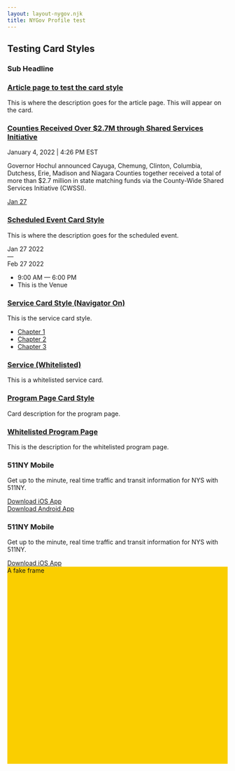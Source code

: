 ```yaml
---
layout: layout-nygov.njk
title: NYGov Profile test
---
```

<article class="p-landing-page -full-page">
    <div class="t-section -container">
        <div class="t-section__content -t_wrap">
            <div class="t-headline">
                <div>
                    <h2 class="a-title a-card__title">
                        Testing Card Styles
                    </h2>
                </div>
                <div>
                    <h3 class="a-headline a-card__subHeadline">Sub Headline</h3>
                </div>
            </div>
            <div class="t_cardsWrap">
                <div class="t_cardContainer">
                    <style>
                        .o-cardLogo.-index1.-paragraph1 {
                            background-image: url("https://nygovd8ode549.prod.acquia-sites.com/profiles/contrib/nygov/themes/custom/nygov-theme/nygov_theme/../storybook/assets/placeholders/NYGov_NYS_16x9.png");
                        }
                        .o-quickCardLogo.-index1.-paragraph1 {
                            background-image: url("https://nygovd8ode549.prod.acquia-sites.com/profiles/contrib/nygov/themes/custom/nygov-theme/nygov_theme/../storybook/assets/placeholders/NYGov_NYS_16x9.png");
                        }
                        .o-stats.-index1.-paragraph1 {
                            background-image: url("");
                        }
                        @media (min-width: 768px) {
                            .o-cardLogo.-index1.-paragraph1 {
                                background-image: url("https://nygovd8ode549.prod.acquia-sites.com/profiles/contrib/nygov/themes/custom/nygov-theme/nygov_theme/../storybook/assets/placeholders/NYGov_NYS_Square.png");
                            }
                        }
                        @media (min-width: 1024px) {
                            .o-cardLogo.-index1.-paragraph1 {
                                background-image: url("https://nygovd8ode549.prod.acquia-sites.com/profiles/contrib/nygov/themes/custom/nygov-theme/nygov_theme/../storybook/assets/placeholders/NYGov_NYS_16x9.png");
                            }
                        }
                    </style>
                    <article class="o-cardGlobalTablet">
                        <a href="/article-page-test-card-style" class="o-cardLogo -index1 -paragraph1" aria-label="Card Footer Label for Test Article Page"></a>
                        <div class="o-cardContent">
                            <div class="m-card__data">
                                <h3>
                                    <a class="a-card__label" href="/article-page-test-card-style">Article page to test the card style</a>
                                </h3>
                                <div class="a-text__html a-card__description"><p>This is where the description goes for the article page. This will appear on the card.&nbsp;</p></div>
                            </div>
                        </div>
                    </article>
                </div>
                <div class="t_cardContainer">
                    <style>
                        .o-cardLogo.-index1.-paragraph3 {
                            background-image: url("https://www.governor.ny.gov/sites/default/files/styles/card_vertical/public/thumbnails/image/GarbageTruck_TrashCan_SharedServices_Consolidate_Government_hero.jpg?h=b5f6a62e&itok=4_d6lFVz");
                        }
                        .o-quickCardLogo.-index1.-paragraph3 {
                            background-image: url("https://www.governor.ny.gov/sites/default/files/styles/card_vertical/public/thumbnails/image/GarbageTruck_TrashCan_SharedServices_Consolidate_Government_hero.jpg?h=b5f6a62e&itok=4_d6lFVz");
                        }
                        .o-stats.-index1.-paragraph3 {
                            background-image: url("");
                        }
                        @media (min-width: 768px) {
                            .o-cardLogo.-index1.-paragraph3 {
                                background-image: url("https://www.governor.ny.gov/sites/default/files/styles/card_horizontal/public/thumbnails/image/GarbageTruck_TrashCan_SharedServices_Consolidate_Government_hero.jpg?itok=cqeBMYHb");
                            }
                        }
                        @media (min-width: 1024px) {
                            .o-cardLogo.-index1.-paragraph3 {
                                background-image: url("https://www.governor.ny.gov/sites/default/files/styles/card_vertical/public/thumbnails/image/GarbageTruck_TrashCan_SharedServices_Consolidate_Government_hero.jpg?h=b5f6a62e&itok=4_d6lFVz");
                            }
                        }
                    </style>
                    <article class="o-cardGlobalTablet">
                        <a
                            href="/news/governor-hochul-announces-eight-counties-received-more-27-million-state-matching-funds-through"
                            class="o-cardLogo -index1 -paragraph3"
                            aria-label="Read the press release titled Counties Received Over $2.7M through Shared Services Initiative  "
                        ></a>
                        <div class="o-cardContent">
                            <div class="m-card__data">
                                <h3>
                                    <a class="a-card__label" href="/news/governor-hochul-announces-eight-counties-received-more-27-million-state-matching-funds-through">Counties Received Over $2.7M through Shared Services Initiative </a>
                                </h3>
                                <span class="a-date a-date-14 text-bold text-uppercase">January 4, 2022</span>
                                <span class="a-date a-date-14 text-uppercase">| 4:26 PM EST</span>
                                <div class="a-text__html a-card__description">
                                    <p>
                                        Governor&nbsp;Hochul&nbsp;announced Cayuga, Chemung, Clinton, Columbia, Dutchess, Erie, Madison and Niagara Counties together received a total of more than $2.7 million in state matching funds via the
                                        County-Wide Shared Services Initiative (CWSSI).
                                    </p>
                                </div>
                            </div>
                        </div>
                    </article>
                </div>
                <div class="t_cardContainerRight"> <!-- EVENT CARD -->
                    <style>
                        .o-cardLogo.-index3.-paragraph1 {
                            background-image: url("https://nygovd8ode549.prod.acquia-sites.com/sites/default/files/styles/card_vertical/public/2021-12/LGOption1.jpg?h=b5f6a62e&itok=vkOOWgd0");
                        }
                        .o-quickCardLogo.-index3.-paragraph1 {
                            background-image: url("https://nygovd8ode549.prod.acquia-sites.com/sites/default/files/styles/card_vertical/public/2021-12/LGOption1.jpg?h=b5f6a62e&itok=vkOOWgd0");
                        }
                        .o-stats.-index3.-paragraph1 {
                            background-image: url("");
                        }
                        @media (min-width: 768px) {
                            .o-cardLogo.-index3.-paragraph1 {
                                background-image: url("https://nygovd8ode549.prod.acquia-sites.com/sites/default/files/styles/card_horizontal/public/2021-12/LGOption1.jpg?itok=4DbDreWv");
                            }
                        }
                        @media (min-width: 1024px) {
                            .o-cardLogo.-index3.-paragraph1 {
                                background-image: url("https://nygovd8ode549.prod.acquia-sites.com/sites/default/files/styles/card_vertical/public/2021-12/LGOption1.jpg?h=b5f6a62e&itok=vkOOWgd0");
                            }
                        }
                    </style>
                    <article class="o-cardGlobalTablet"><!-- EVENT CARD -->
                        <a href="/events/scheduled-event-card-style" class="o-cardLogo -index3 -paragraph1" aria-label="View Event Details for Scheduled Event Card Style Event">
                                <div class="bg-primary-gold o-eventDateOverlay" aria-hidden="true"> 
                                <span class="a-date-13-extraBold text-uppercase">Jan </span>
                                <span class="a-date-24-extraBold ">27  </span>
                                </div>
                        </a>
                        <div class="o-cardContent">
                            <div class="eventDescription">
                                <div class="m-card__data">
                                    <h3>
                                        <a class="a-card__label" href="/events/scheduled-event-card-style">Scheduled Event Card Style</a>
                                    </h3>
                                    <div class="a-text__html a-card__description"><p>This is where the description goes for the scheduled event.</p></div>
                                </div>
                            </div>
                            <div class="eventDetails">
                                <div class="m-eventDate">
                                    <span class="icon-calendar text-primary-blue" aria-hidden="true"></span>
                                    <div class="start">
                                        <span class="a-date a-date-14 -blue">Jan</span>
                                        <span class="a-date a-date-42-extraBold">27</span>
                                        <span class="a-date a-date-13-semiBold -year">2022</span>
                                    </div>
                                    <span class="dash">
                                        —
                                    </span>
                                    <div class="end">
                                        <span class="a-date a-date-14 -blue">Feb</span>
                                        <span class="a-date a-date-42-extraBold">27</span>
                                        <span class="a-date a-date-13-semiBold -year">2022</span>
                                    </div>
                                </div>
                                <ul class="eventTimePlace">
                                    <li class="time">
                                        <span class="clock icon-clock"></span>
                                        <span>9:00 AM</span>
                                        <span>
                                            —
                                        </span>
                                        <span>6:00 PM</span>
                                    </li>
                                    <li class="location">
                                        <span class="mapMarker icon-map-marker"></span>
                                        <span>This is the Venue</span>
                                    </li>
                                </ul>
                            </div>
                        </div>
                    </article>
                </div>
                <div class="t_cardContainer">
                    <style>
                        .o-cardLogo.-index4.-paragraph1 {
                            background-image: url("https://nygovd8ode549.prod.acquia-sites.com/sites/default/files/styles/card_vertical/public/2021-12/AlbanyCapitol.jpg?h=31c0c765&itok=DXoGzQvH");
                        }
                        .o-quickCardLogo.-index4.-paragraph1 {
                            background-image: url("https://nygovd8ode549.prod.acquia-sites.com/sites/default/files/styles/card_vertical/public/2021-12/AlbanyCapitol.jpg?h=31c0c765&itok=DXoGzQvH");
                        }
                        .o-stats.-index4.-paragraph1 {
                            background-image: url("");
                        }
                        @media (min-width: 768px) {
                            .o-cardLogo.-index4.-paragraph1 {
                                background-image: url("https://nygovd8ode549.prod.acquia-sites.com/sites/default/files/styles/card_horizontal/public/2021-12/AlbanyCapitol.jpg?itok=7_LF0m9e");
                            }
                        }
                        @media (min-width: 1024px) {
                            .o-cardLogo.-index4.-paragraph1 {
                                background-image: url("https://nygovd8ode549.prod.acquia-sites.com/sites/default/files/styles/card_vertical/public/2021-12/AlbanyCapitol.jpg?h=31c0c765&itok=DXoGzQvH");
                            }
                        }
                    </style>
                    <article class="o-cardGlobalTablet">
                        <a href="/services/service-card-style-navigator" class="o-cardLogo -index4 -paragraph1" aria-label="Card Footer Label"></a>
                        <div class="o-cardContent">
                            <div class="innerWrap">
                                <div class="linkDescription">
                                    <div class="m-card__data">
                                        <h3>
                                            <a class="a-card__label" href="/services/service-card-style-navigator">Service Card Style (Navigator On)</a>
                                        </h3>
                                        <div class="a-text__html a-card__description"><p>This is the service card style.</p></div>
                                    </div>
                                </div>
                                <div class="o-cardLinksWrapper">
                                    <div>
                                        <ul class="m-card__chapterLinks">
                                            <li>
                                                <a href="/services/service-card-style-navigator#chapter_1">
                                                    <div class="a-text__string a-card__links">Chapter 1</div>
                                                    <span class="a-link__icon">
                                                        <span class="fas fa-caret-right" aria-hidden="true"></span>
                                                    </span>
                                                </a>
                                            </li>
                                            <li>
                                                <a href="/services/service-card-style-navigator#chapter_2">
                                                    <div class="a-text__string a-card__links">Chapter 2</div>
                                                    <span class="a-link__icon">
                                                        <span class="fas fa-caret-right" aria-hidden="true"></span>
                                                    </span>
                                                </a>
                                            </li>
                                            <li>
                                                <a href="/services/service-card-style-navigator#chapter_3" class="m-card__lastLink">
                                                    <div class="a-text__string a-card__links">Chapter 3</div>
                                                    <span class="a-link__icon">
                                                        <span class="fas fa-caret-right" aria-hidden="true"></span>
                                                    </span>
                                                </a>
                                            </li>
                                        </ul>
                                    </div>
                                </div>
                            </div>
                        </div>
                    </article>
                </div>
                <div class="t_cardContainer">
                    <style>
                        .o-cardLogo.-index5.-paragraph1 {
                            background-image: url("https://nygovd8ode549.prod.acquia-sites.com/profiles/contrib/nygov/themes/custom/nygov-theme/nygov_theme/../storybook/assets/placeholders/NYGov_NYS_16x9.png");
                        }
                        .o-quickCardLogo.-index5.-paragraph1 {
                            background-image: url("https://nygovd8ode549.prod.acquia-sites.com/profiles/contrib/nygov/themes/custom/nygov-theme/nygov_theme/../storybook/assets/placeholders/NYGov_NYS_16x9.png");
                        }
                        .o-stats.-index5.-paragraph1 {
                            background-image: url("");
                        }
                        @media (min-width: 768px) {
                            .o-cardLogo.-index5.-paragraph1 {
                                background-image: url("https://nygovd8ode549.prod.acquia-sites.com/profiles/contrib/nygov/themes/custom/nygov-theme/nygov_theme/../storybook/assets/placeholders/NYGov_NYS_Square.png");
                            }
                        }
                        @media (min-width: 1024px) {
                            .o-cardLogo.-index5.-paragraph1 {
                                background-image: url("https://nygovd8ode549.prod.acquia-sites.com/profiles/contrib/nygov/themes/custom/nygov-theme/nygov_theme/../storybook/assets/placeholders/NYGov_NYS_16x9.png");
                            }
                        }
                    </style>
                    <article class="o-cardGlobalTablet">
                        <a href="/services/service-whitelisted" class="o-cardLogo -index5 -paragraph1" aria-label="Card Footer Label"></a>
                        <div class="o-cardContent">
                            <div class="innerWrap">
                                <div class="m-card__data">
                                    <h3>
                                        <a class="a-card__label" href="/services/service-whitelisted">Service (Whitelisted)</a>
                                    </h3>
                                    <div class="a-text__html a-card__description"><p>This is a whitelisted service card.&nbsp;</p></div>
                                </div>
                            </div>
                        </div>
                    </article>
                </div>
                <div class="t_cardContainerRight">
                    <style>
                        .o-cardLogo.-index6.-paragraph1 {
                            background-image: url("https://nygovd8ode549.prod.acquia-sites.com/profiles/contrib/nygov/themes/custom/nygov-theme/nygov_theme/../storybook/assets/placeholders/NYGov_NYS_16x9.png");
                        }
                        .o-quickCardLogo.-index6.-paragraph1 {
                            background-image: url("https://nygovd8ode549.prod.acquia-sites.com/profiles/contrib/nygov/themes/custom/nygov-theme/nygov_theme/../storybook/assets/placeholders/NYGov_NYS_16x9.png");
                        }
                        .o-stats.-index6.-paragraph1 {
                            background-image: url("");
                        }
                        @media (min-width: 768px) {
                            .o-cardLogo.-index6.-paragraph1 {
                                background-image: url("https://nygovd8ode549.prod.acquia-sites.com/profiles/contrib/nygov/themes/custom/nygov-theme/nygov_theme/../storybook/assets/placeholders/NYGov_NYS_Square.png");
                            }
                        }
                        @media (min-width: 1024px) {
                            .o-cardLogo.-index6.-paragraph1 {
                                background-image: url("https://nygovd8ode549.prod.acquia-sites.com/profiles/contrib/nygov/themes/custom/nygov-theme/nygov_theme/../storybook/assets/placeholders/NYGov_NYS_16x9.png");
                            }
                        }
                    </style>
                    <article class="o-cardGlobalTablet">
                        <a href="/programs/program-page-card-style" class="o-cardLogo -index6 -paragraph1" aria-label="Card Footer Label"></a>
                        <div class="o-cardContent">
                            <div class="m-card__data">
                                <h3>
                                    <a class="a-card__label" href="/programs/program-page-card-style">Program Page Card Style</a>
                                </h3>
                                <div class="a-text__html a-card__description"><p>Card description for the program page.</p></div>
                            </div>
                        </div>
                    </article>
                </div>
                <div class="t_cardContainer">
                    <style>
                        .o-cardLogo.-index7.-paragraph1 {
                            background-image: url("https://nygovd8ode549.prod.acquia-sites.com/profiles/contrib/nygov/themes/custom/nygov-theme/nygov_theme/../storybook/assets/placeholders/NYGov_NYS_16x9.png");
                        }
                        .o-quickCardLogo.-index7.-paragraph1 {
                            background-image: url("https://nygovd8ode549.prod.acquia-sites.com/profiles/contrib/nygov/themes/custom/nygov-theme/nygov_theme/../storybook/assets/placeholders/NYGov_NYS_16x9.png");
                        }
                        .o-stats.-index7.-paragraph1 {
                            background-image: url("");
                        }
                        @media (min-width: 768px) {
                            .o-cardLogo.-index7.-paragraph1 {
                                background-image: url("https://nygovd8ode549.prod.acquia-sites.com/profiles/contrib/nygov/themes/custom/nygov-theme/nygov_theme/../storybook/assets/placeholders/NYGov_NYS_Square.png");
                            }
                        }
                        @media (min-width: 1024px) {
                            .o-cardLogo.-index7.-paragraph1 {
                                background-image: url("https://nygovd8ode549.prod.acquia-sites.com/profiles/contrib/nygov/themes/custom/nygov-theme/nygov_theme/../storybook/assets/placeholders/NYGov_NYS_16x9.png");
                            }
                        }
                    </style>
                    <article class="o-cardGlobalTablet">
                        <a href="/programs/whitelisted-program-page" class="o-cardLogo -index7 -paragraph1" aria-label="Card Footer Label"></a>
                        <div class="o-cardContent">
                            <div class="m-card__data">
                                <h3>
                                    <a class="a-card__label" href="/programs/whitelisted-program-page">Whitelisted Program Page</a>
                                </h3>
                                <div class="a-text__html a-card__description"><p>This is the description for the whitelisted program page.</p></div>
                            </div>
                        </div>
                    </article>
                </div>
                <div class="t_cardContainer">
                    <style>
                        .o-cardLogo.-index8.-paragraph1 {
                            background-image: url("https://nygovd8ode549.prod.acquia-sites.com/sites/default/files/styles/card_vertical/public/2021-06/511NY_App.jpg?h=71f42276&itok=bo63ZZBZ");
                        }
                        .o-quickCardLogo.-index8.-paragraph1 {
                            background-image: url("https://nygovd8ode549.prod.acquia-sites.com/sites/default/files/styles/card_vertical/public/2021-06/511NY_App.jpg?h=71f42276&itok=bo63ZZBZ");
                        }
                        .o-stats.-index8.-paragraph1 {
                            background-image: url("https://nygovd8ode549.prod.acquia-sites.com/sites/default/files/styles/square_extra_large/public/2021-06/511NY_App.jpg?h=71f42276&itok=lziAL-mp");
                        }
                        @media (min-width: 768px) {
                            .o-cardLogo.-index8.-paragraph1 {
                                background-image: url("https://nygovd8ode549.prod.acquia-sites.com/sites/default/files/styles/card_horizontal/public/2021-06/511NY_App.jpg?itok=JU0iLMqO");
                            }
                        }
                        @media (min-width: 1024px) {
                            .o-cardLogo.-index8.-paragraph1 {
                                background-image: url("https://nygovd8ode549.prod.acquia-sites.com/sites/default/files/styles/card_vertical/public/2021-06/511NY_App.jpg?h=71f42276&itok=bo63ZZBZ");
                            }
                        }
                    </style>
                    <article class="o-cardGlobalTablet">
                        <div class="o-cardLogo -index8 -paragraph1" aria-label="Learn More about 511NY Mobile"></div>
                        <div class="o-cardContent">
                            <div class="m-card__data">
                                <h3>
                                    511NY Mobile
                                </h3>
                                <div class="a-text__html a-card__description"><p>Get up to the minute, real time traffic and transit information for NYS with 511NY.</p></div>
                                <div class="o-cardFooter">
                                    <a
                                        class="mobileLink"
                                        href="https://itunes.apple.com/us/app/grand-central-tour-official/id1082342671?mt=8"
                                        data-ios="https://itunes.apple.com/us/app/grand-central-tour-official/id1082342671?mt=8"
                                        data-iostext=""
                                        data-android="https://play.google.com/store/apps/details?id=com.myorpheo.gct2"
                                        data-androidtext=""
                                        aria-label="Download the Grand Central Tour (Official) Application for apple devices"
                                    >
                                        <div class="m-card__footer">
                                            <span class="a-mobile__icon">
                                                <span class="fas fa-download" aria-hidden="true"></span>
                                            </span>
                                            <span class="m-card__linkText">Download iOS App</span>
                                        </div>
                                    </a>
                                    <a
                                        class="mobileLink"
                                        href="https://itunes.apple.com/us/app/grand-central-tour-official/id1082342671?mt=8"
                                        data-ios="https://itunes.apple.com/us/app/grand-central-tour-official/id1082342671?mt=8"
                                        data-iostext=""
                                        data-android="https://play.google.com/store/apps/details?id=com.myorpheo.gct2"
                                        data-androidtext=""
                                        aria-label="Download the Grand Central Tour (Official) Application android devices"
                                    >
                                        <div class="m-card__footer">
                                            <span class="a-mobile__icon">
                                                <span class="fas fa-download" aria-hidden="true"></span>
                                            </span>
                                            <span class="m-card__linkText" >Download Android App</span>
                                        </div>
                                    </a>
                                </div>
                            </div>
                        </div>
                    </article>
                </div>
                <div class="t_cardContainerRight">
                    <style>
                        .o-cardLogo.-index8.-paragraph1 {
                            background-image: url("https://nygovd8ode549.prod.acquia-sites.com/sites/default/files/styles/card_vertical/public/2021-06/511NY_App.jpg?h=71f42276&itok=bo63ZZBZ");
                        }
                        .o-quickCardLogo.-index8.-paragraph1 {
                            background-image: url("https://nygovd8ode549.prod.acquia-sites.com/sites/default/files/styles/card_vertical/public/2021-06/511NY_App.jpg?h=71f42276&itok=bo63ZZBZ");
                        }
                        .o-stats.-index8.-paragraph1 {
                            background-image: url("https://nygovd8ode549.prod.acquia-sites.com/sites/default/files/styles/square_extra_large/public/2021-06/511NY_App.jpg?h=71f42276&itok=lziAL-mp");
                        }
                        @media (min-width: 768px) {
                            .o-cardLogo.-index8.-paragraph1 {
                                background-image: url("https://nygovd8ode549.prod.acquia-sites.com/sites/default/files/styles/card_horizontal/public/2021-06/511NY_App.jpg?itok=JU0iLMqO");
                            }
                        }
                        @media (min-width: 1024px) {
                            .o-cardLogo.-index8.-paragraph1 {
                                background-image: url("https://nygovd8ode549.prod.acquia-sites.com/sites/default/files/styles/card_vertical/public/2021-06/511NY_App.jpg?h=71f42276&itok=bo63ZZBZ");
                            }
                        }
                    </style>
                    <article class="o-cardGlobalTablet">
                        <div class="o-cardLogo -index8 -paragraph1" aria-label="Learn More about 511NY Mobile"></div>
                        <div class="o-cardContent">
                            <div class="m-card__data">
                                <h3>
                                    511NY Mobile
                                </h3>
                                <div class="a-text__html a-card__description"><p>Get up to the minute, real time traffic and transit information for NYS with 511NY.</p></div>
                                <div class="o-cardFooter">
                                    <a
                                        class="mobileLink"
                                        href="https://itunes.apple.com/us/app/grand-central-tour-official/id1082342671?mt=8"
                                        data-ios="https://itunes.apple.com/us/app/grand-central-tour-official/id1082342671?mt=8"
                                        data-iostext=""
                                        data-android="https://play.google.com/store/apps/details?id=com.myorpheo.gct2"
                                        data-androidtext=""
                                        aria-label="Download the Grand Central Tour (Official) Application for apple devices"
                                    >
                                        <div class="m-card__footer">
                                            <span class="a-mobile__icon">
                                                <span class="fas fa-download" aria-hidden="true"></span>
                                            </span>
                                            <span class="m-card__linkText">Download iOS App</span>
                                        </div>
                                    </a>
                                </div>
                            </div>
                        </div>
                    </article>
                </div>
            </div>
        </div>
        <div class="t-section__content">
            <div style="background-color: #face00; height: 450px;">A fake frame</div>
        </div>
    </div>
</article>
